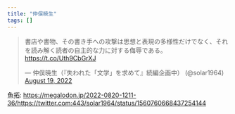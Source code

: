 ```yaml
---
title: "仲俣暁生"
tags: []
---
```


<blockquote class="twitter-tweet"><p lang="ja" dir="ltr">書店や書物、その書き手への攻撃は思想と表現の多様性だけでなく、それを読み解く読者の自主的な力に対する侮辱である。 <a href="https://t.co/Uth9CbGrXJ">https://t.co/Uth9CbGrXJ</a></p>&mdash; 仲俣暁生（『失われた「文学」を求めて』続編企画中） (@solar1964) <a href="https://twitter.com/solar1964/status/1560760668437254144?ref_src=twsrc%5Etfw">August 19, 2022</a></blockquote> <script async src="https://platform.twitter.com/widgets.js" charset="utf-8"></script>

魚拓: https://megalodon.jp/2022-0820-1211-36/https://twitter.com:443/solar1964/status/1560760668437254144